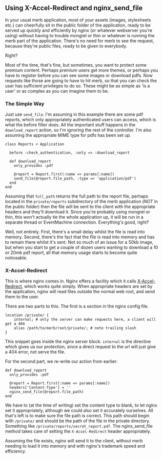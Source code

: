 ## Using X-Accel-Redirect and nginx\_send\_file

In your usual merb application, most of your assets (images, stylesheets etc.)
can cheerfully sit in the public folder of the application, ready to be served
up quickly and efficiently by nginx (or whatever webserver you're using) without
having to trouble mongrel or thin or whatever is running the merb part of the
application.  There's no need for merb to see the request, because they're
public files, ready to be given to everybody.

Right?

Most of the time, that's fine, but sometimes, you want to protect some premium
content.  Perhaps premium users get more themes, or perhaps you have to register
before you can see some images or download pdfs.  Now requests like those are
going to have to hit merb, so that you can check the user has sufficient
privileges to do so.  These might be as simple as 'is a user' or as complex as
you can imagine them to be.

### The Simple Way

Just use `send_file`.  I'm assuming in this example there are some pdf reports,
which only appropriately authenticated users can access, which is what the
before filter does.  All the important stuff happens in the `download_report`
action, so I'm ignoring the rest of the controller.  I'm also assuming the
appropriate MIME type for pdfs has been set up.

    class Reports < Application

      before :check_authentication, :only => :download_report

      def download_report
        only_provides :pdf

        @report = Report.first(:name => params[:name])
        send_file(@report.file_path, :type => 'application/pdf')
      end
    end

Assuming that `full_path` returns the full path to the report file, perhaps
located in the `private/reports` subdirectory of the merb application (_NOT_ in
the public folder) then the file will be sent to the client with the appropriate
headers and they'll download it.  Since you're probably using mongrel or thin,
this won't actually tie the whole application up, it will be run in a separate
thread or EventMachine connection.  Everything's good, right?

Well, not entirely.  First, there's a small delay whilst the file is read into
memory.  Second, there's the fact that the file is read into memory and has to
remain there whilst it's sent.  Not so much of an issue for a 50kb image, but
when you start to get a couple of dozen users wanting to download a 10 or 20mb pdf
report, all that memory usage starts to become quite noticeable.

### X-Accel-Redirect

This is where nginx comes in.  Nginx offers a facility which it calls
[X-Accel-Redirect](http://wiki.codemongers.com/NginxXSendfile), which works
quite simply.  When appropriate headers are set by the application, nginx will
read files outside the normal web root, and send them to the user.

There are two parts to this.  The first is a section in the nginx config file.

    location /private/ {
        internal; # only the server can make requests here, a client will get a 404
        alias /path/to/merb/root/private/; # note trailing slash
    }

This snippet goes inside the nginx server block.  `internal` is the directive
which gives us our protection, since a direct request to the url will just give
a 404 error, not serve the file.

For the second part, we re-write our action from earlier:


    def download_report
      only_provides :pdf

      @report = Report.first(:name => params[:name])
      headers['Content-Type'] = ''
      nginx_send_file(@report.file_path)
    end

We have to (at the time of writing) set the content type to blank, to let nginx
set it appropriately, although we could also set it accurately ourselves.  All
that's left is to make sure the file path is correct. This path should begin
with `/private/` and should be the path of the file in the private directory.
Something like `/private/reports/secret_report.pdf`.  The nginx_send_file method
takes care of setting the `X-Accel-Redirect` header appropriately.

Assuming the file exists, nginx will send it to the client, without merb needing
to load it into memory and with nginx's trademark speed and efficiency.
